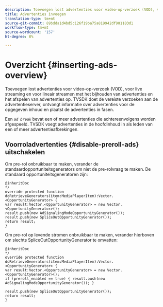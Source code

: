 ```yaml
---
description: Toevoegen lost advertenties voor video-op-verzoek (VOD), voor live streaming en voor lineair streamen met het bijhouden van advertenties en het afspelen van advertenties op. TVSDK doet de vereiste verzoeken aan de advertentieserver, ontvangt informatie over advertenties voor de opgegeven inhoud en plaatst de advertenties in fasen.
title: Advertenties invoegen
translation-type: tm+mt
source-git-commit: 89bdda1d4bd5c126f19ba75a819942df901183d1
workflow-type: tm+mt
source-wordcount: '157'
ht-degree: 0%

---
```



# Overzicht {#inserting-ads-overview}

Toevoegen lost advertenties voor video-op-verzoek (VOD), voor live streaming en voor lineair streamen met het bijhouden van advertenties en het afspelen van advertenties op. TVSDK doet de vereiste verzoeken aan de advertentieserver, ontvangt informatie over advertenties voor de opgegeven inhoud en plaatst de advertenties in fasen.

Een *`ad break`* bevat een of meer advertenties die achtereenvolgens worden afgespeeld. TVSDK voegt advertenties in de hoofdinhoud in als leden van een of meer advertentieafbrekingen.

## Voorroladvertenties {#disable-preroll-ads} uitschakelen

Om pre-rol onbruikbaar te maken, verander de standaardopportuniteitsgenerators om niet de pre-rolvraag te maken. De standaard opportuniteitsgeneratoren zijn:

```
@inheritDoc 
*/ 
override protected function doRetrieveGenerators(item:MediaPlayerItem):Vector.<OpportunityGenerator> { 
var result:Vector.<OpportunityGenerator> = new Vector.<OpportunityGenerator>(); 
result.push(new AdSignalingModeOpportunityGenerator()); 
result.push(new SpliceOutOpportunityGenerator()); 
return result; 
}
```

Om pre-rol op levende stromen onbruikbaar te maken, verander hierboven om slechts SpliceOutOpportunityGenerator te omvatten:

```
@inheritDoc 
*/ 
override protected function doRetrieveGenerators(item:MediaPlayerItem):Vector.<OpportunityGenerator> { 
var result:Vector.<OpportunityGenerator> = new Vector.<OpportunityGenerator>(); 
if (preroll_enabled == true) { result.push(new AdSignalingModeOpportunityGenerator()); } 
 
result.push(new SpliceOutOpportunityGenerator()); 
return result; 
}
```
